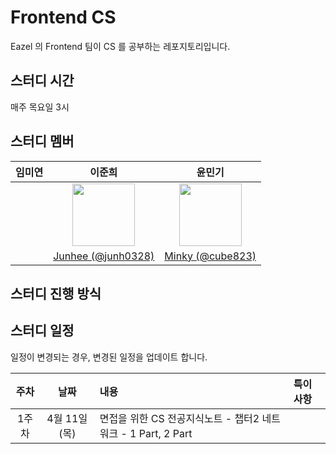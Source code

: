 # Frontend CS

Eazel 의 Frontend 팀이 CS 를 공부하는 레포지토리입니다.

## 스터디 시간
매주 목요일 3시


## 스터디 멤버
|                                      임미연                                       |                                      이준희                                       |                                      윤민기                                       |  
|:------------------------------------------------------------------------------:|:------------------------------------------------------------------------------:|:------------------------------------------------------------------------------:|
|  | <img src="https://avatars.githubusercontent.com/u/54658162?v=4" width="100" /> | <img src="https://avatars.githubusercontent.com/u/54797868?v=4" width="100" /> |  |
|                           |               [Junhee (@junh0328)](https://github.com/junh0328)                |                 [Minky (@cube823)](https://github.com/cube823)                 |


## 스터디 진행 방식




## 스터디 일정
일정이 변경되는 경우, 변경된 일정을 업데이트 합니다.

|  주차  |     날짜     | 내용                                                             | 특이사항                                  |
|:----:|:----------:|:---------------------------------------------------------------|:--------------------------------------|
| 1주차  | 4월 11일 (목)  | 면접을 위한 CS 전공지식노트 - 챕터2 네트워크 - 1 Part, 2 Part                  |                                       |
